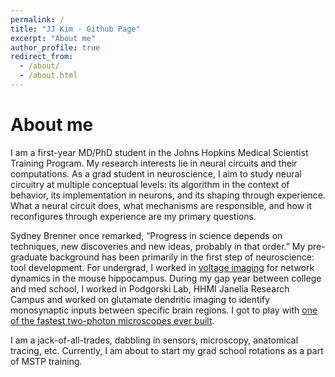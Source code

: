 ```yaml
---
permalink: /
title: "JJ Kim - Github Page"
excerpt: "About me"
author_profile: true
redirect_from: 
  - /about/
  - /about.html
---
```


About me
======

I am a first-year MD/PhD student in the Johns Hopkins Medical Scientist Training Program. My research interests lie in neural circuits and their computations. As a grad student in neuroscience, I aim to study neural circuitry at multiple conceptual levels: its algorithm in the context of behavior, its implementation in neurons, and its shaping through experience. What a neural circuit does, what mechanisms are responsible, and how it reconfigures through experience are my primary questions. 

Sydney Brenner once remarked, “Progress in science depends on techniques, new discoveries and new ideas, probably in that order.” My pre-graduate background has been primarily in the first step of neuroscience: tool development. For undergrad, I worked in [voltage imaging](https://medium.com/the-spike/what-should-systems-neuroscience-do-next-voltage-imaging-9bfa5d6a4df9) for network dynamics in the mouse hippocampus. During my gap year between college and med school, I worked in Podgorski Lab, HHMI Janelia Research Campus and worked on glutamate dendritic imaging to identify monosynaptic inputs between specific brain regions. I got to play with [one of the fastest two-photon microscopes ever built](https://www.janelia.org/news/slap-microscopy-smashes-speed-barriers).

I am a jack-of-all-trades, dabbling in sensors, microscopy, anatomical tracing, etc. Currently, I am about to start my grad school rotations as a part of MSTP training. 